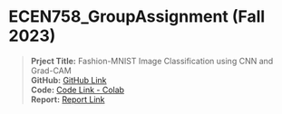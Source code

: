 # ECEN758_GroupAssignment (Fall 2023)
> **Prject Title:** Fashion-MNIST Image Classification using CNN and Grad-CAM </br>
> **GitHub:** [GitHub Link](https://github.com/yoojunT/ECEN758_GroupAssignment) </br>
> **Code:** [Code Link - Colab](https://colab.research.google.com/github/yoojunT/ECEN758_GroupAssignment/blob/main/Fashion_MNIST_CNN_GradCAM_Code_Group35.ipynb) </br>
> **Report:** [Report Link](https://github.com/yoojunT/ECEN758_GroupAssignment/blob/main/ECEN_758_Team_Project_Report_Group35.pdf)
